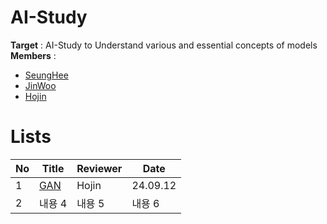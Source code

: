 # AI-Study
**Target** : AI-Study to Understand various and essential concepts of models
**Members** : 
  * [SeungHee](https://github.com/Seunghui98)
  * [JinWoo]()
  * [Hojin](https://github.com/junghojin)

# Lists
| No | Title | Reviewer | Date |
|------|--------|--------|--------|
| 1    | [GAN](https://github.com/junghojin/AI-Study/blob/main/Generative%20Adversarial%20Nets%20(GAN).md) | Hojin | 24.09.12 |
| 2    | 내용 4 | 내용 5 | 내용 6 |
